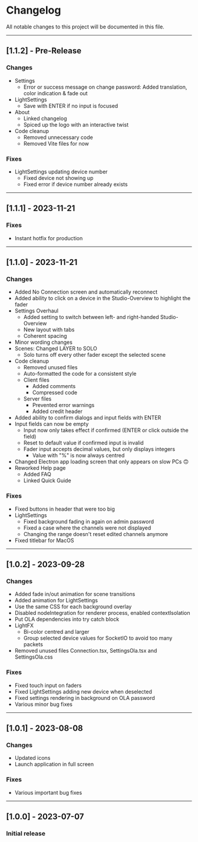 # Changelog

All notable changes to this project will be documented in this file.

---

## [1.1.2] - Pre-Release

### Changes

- Settings
  - Error or success message on change password: Added translation, color indication & fade out
- LightSettings
  - Save with ENTER if no input is focused
- About
  - Linked changelog
  - Spiced up the logo with an interactive twist
- Code cleanup
  - Removed unnecessary code
  - Removed Vite files for now

### Fixes

- LightSettings updating device number
  - Fixed device not showing up
  - Fixed error if device number already exists

---

## [1.1.1] - 2023-11-21

### Fixes

- Instant hotfix for production

---

## [1.1.0] - 2023-11-21

### Changes

- Added No Connection screen and automatically reconnect
- Added ability to click on a device in the Studio-Overview to highlight the fader
- Settings Overhaul
  - Added setting to switch between left- and right-handed Studio-Overview
  - New layout with tabs
  - Coherent spacing
- Minor wording changes
- Scenes: Changed LAYER to SOLO
  - Solo turns off every other fader except the selected scene
- Code cleanup
  - Removed unused files
  - Auto-formatted the code for a consistent style
  - Client files
    - Added comments
    - Compressed code
  - Server files
    - Prevented error warnings
    - Added credit header
- Added ability to confirm dialogs and input fields with ENTER
- Input fields can now be empty
  - Input now only takes effect if confirmed (ENTER or click outside the field)
  - Reset to default value if confirmed input is invalid
  - Fader input accepts decimal values, but only displays integers
    - Value with "%" is now always centred
- Changed Electron app loading screen that only appears on slow PCs 🙃
- Reworked Help page
  - Added FAQ
  - Linked Quick Guide

### Fixes

- Fixed buttons in header that were too big
- LightSettings
  - Fixed background fading in again on admin password
  - Fixed a case where the channels were not displayed
  - Changing the range doesn't reset edited channels anymore
- Fixed titlebar for MacOS

---

## [1.0.2] - 2023-09-28

### Changes

- Added fade in/out animation for scene transitions
- Added animation for LightSettings
- Use the same CSS for each background overlay
- Disabled nodeIntegration for renderer process, enabled contextIsolation
- Put OLA dependencies into try catch block
- LightFX
  - Bi-color centred and larger
  - Group selected device values for SocketIO to avoid too many packets
- Removed unused files Connection.tsx, SettingsOla.tsx and SettingsOla.css

### Fixes

- Fixed touch input on faders
- Fixed LightSettings adding new device when deselected
- Fixed settings rendering in background on OLA password
- Various minor bug fixes

---

## [1.0.1] - 2023-08-08

### Changes

- Updated icons
- Launch application in full screen

### Fixes

- Various important bug fixes

---

## [1.0.0] - 2023-07-07

### Initial release

